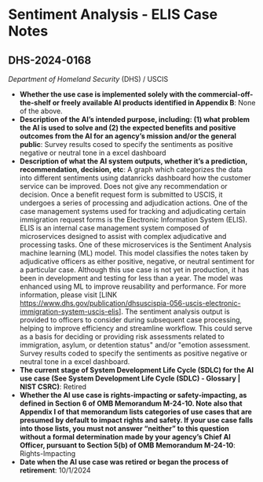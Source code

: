 # Sentiment Analysis - ELIS Case Notes
## DHS-2024-0168
_Department of Homeland Security_ (DHS) / USCIS


+ **Whether the use case is implemented solely with the commercial-off-the-shelf or freely available AI products identified in Appendix B**: None of the above.
+ **Description of the AI’s intended purpose, including: (1) what problem the AI is used to solve and (2) the expected benefits and positive outcomes from the AI for an agency’s mission and/or the general public**: Survey results cosed to specify the sentiments as positive negative or neutral tone in a excel dashboard
+ **Description of what the AI system outputs, whether it’s a prediction, recommendation, decision, etc**: A graph which categorizes the data into different sentiments using datanricks dashboard  how the customer service can be improved. Does not give any recommendation or decision.
Once a benefit request form is submitted to USCIS, it undergoes a series of processing and adjudication actions. One of the case management systems used for tracking and adjudicating certain immigration request forms is the Electronic Information System (ELIS). ELIS is an internal case management system composed of microservices designed to assist with complex adjudicative and processing tasks. One of these microservices is the Sentiment Analysis machine learning (ML) model. This model classifies the notes taken by adjudicative officers as either positive, negative, or neutral sentiment for a particular case. Although this use case is not yet in production, it has been in development and testing for less than a year. The model was enhanced using ML to improve reusability and performance.  For more information, please visit [LINK https://www.dhs.gov/publication/dhsuscispia-056-uscis-electronic-immigration-system-uscis-elis]. The sentiment analysis output is provided to officers to consider during subsequent case processing, helping to improve efficiency and streamline workflow. This could serve as a basis for deciding or providing risk assessments related to immigration, asylum, or detention status" and/or "emotion assessment. Survey results coded to specify the sentiments as positive negative or neutral tone in a excel dashboard.
+ **The current stage of System Development Life Cycle (SDLC) for the AI use case (See System Development Life Cycle (SDLC) - Glossary | NIST CSRC)**: Retired
+ **Whether the AI use case is rights-impacting or safety-impacting, as defined in Section 6 of OMB Memorandum M-24-10. Note also that Appendix I of that memorandum lists categories of use cases that are presumed by default to impact rights and safety. If your use case falls into those lists, you must not answer “neither” to this question without a formal determination made by your agency’s Chief AI Officer, pursuant to Section 5(b) of OMB Memorandum M-24-10**: Rights-Impacting
+ **Date when the AI use case was retired or began the process of retirement**: 10/1/2024